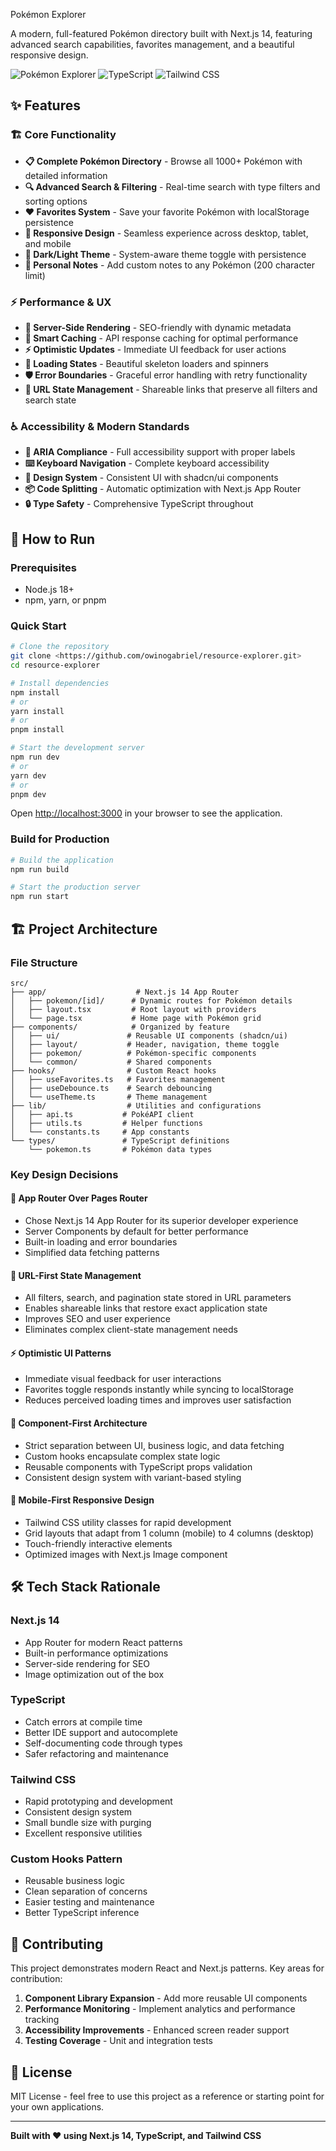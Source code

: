 Pokémon Explorer

A modern, full-featured Pokémon directory built with Next.js 14, featuring advanced search capabilities, favorites management, and a beautiful responsive design.

![Pokémon Explorer](https://img.shields.io/badge/Next.js-14-black?logo=next.js) ![TypeScript](https://img.shields.io/badge/TypeScript-5.0-blue?logo=typescript) ![Tailwind CSS](https://img.shields.io/badge/Tailwind-3.0-38B2AC?logo=tailwind-css)

## ✨ Features

### 🏗️ Core Functionality

- **📋 Complete Pokémon Directory** - Browse all 1000+ Pokémon with detailed information
- **🔍 Advanced Search & Filtering** - Real-time search with type filters and sorting options
- **❤️ Favorites System** - Save your favorite Pokémon with localStorage persistence
- **📱 Responsive Design** - Seamless experience across desktop, tablet, and mobile
- **🌙 Dark/Light Theme** - System-aware theme toggle with persistence
- **📝 Personal Notes** - Add custom notes to any Pokémon (200 character limit)

### ⚡ Performance & UX

- **🚀 Server-Side Rendering** - SEO-friendly with dynamic metadata
- **💾 Smart Caching** - API response caching for optimal performance
- **⚡ Optimistic Updates** - Immediate UI feedback for user actions
- **🔄 Loading States** - Beautiful skeleton loaders and spinners
- **🛡️ Error Boundaries** - Graceful error handling with retry functionality
- **🔗 URL State Management** - Shareable links that preserve all filters and search state

### ♿ Accessibility & Modern Standards

- **🎯 ARIA Compliance** - Full accessibility support with proper labels
- **⌨️ Keyboard Navigation** - Complete keyboard accessibility
- **🎨 Design System** - Consistent UI with shadcn/ui components
- **📦 Code Splitting** - Automatic optimization with Next.js App Router
- **🔒 Type Safety** - Comprehensive TypeScript throughout

## 🚀 How to Run

### Prerequisites

- Node.js 18+
- npm, yarn, or pnpm

### Quick Start

```bash
# Clone the repository
git clone <https://github.com/owinogabriel/resource-explorer.git>
cd resource-explorer

# Install dependencies
npm install
# or
yarn install
# or
pnpm install

# Start the development server
npm run dev
# or
yarn dev
# or
pnpm dev
```

Open [http://localhost:3000](http://localhost:3000) in your browser to see the application.

### Build for Production

```bash
# Build the application
npm run build

# Start the production server
npm run start
```

## 🏗️ Project Architecture

### File Structure

```
src/
├── app/                    # Next.js 14 App Router
│   ├── pokemon/[id]/      # Dynamic routes for Pokémon details
│   ├── layout.tsx         # Root layout with providers
│   └── page.tsx           # Home page with Pokémon grid
├── components/            # Organized by feature
│   ├── ui/               # Reusable UI components (shadcn/ui)
│   ├── layout/           # Header, navigation, theme toggle
│   ├── pokemon/          # Pokémon-specific components
│   └── common/           # Shared components
├── hooks/                # Custom React hooks
│   ├── useFavorites.ts   # Favorites management
│   ├── useDebounce.ts    # Search debouncing
│   └── useTheme.ts       # Theme management
├── lib/                  # Utilities and configurations
│   ├── api.ts           # PokéAPI client
│   ├── utils.ts         # Helper functions
│   └── constants.ts     # App constants
└── types/               # TypeScript definitions
    └── pokemon.ts       # Pokémon data types
```

### Key Design Decisions

#### 🎯 **App Router Over Pages Router**

- Chose Next.js 14 App Router for its superior developer experience
- Server Components by default for better performance
- Built-in loading and error boundaries
- Simplified data fetching patterns

#### 🔄 **URL-First State Management**

- All filters, search, and pagination state stored in URL parameters
- Enables shareable links that restore exact application state
- Improves SEO and user experience
- Eliminates complex client-state management needs

#### ⚡ **Optimistic UI Patterns**

- Immediate visual feedback for user interactions
- Favorites toggle responds instantly while syncing to localStorage
- Reduces perceived loading times and improves user satisfaction

#### 🎨 **Component-First Architecture**

- Strict separation between UI, business logic, and data fetching
- Custom hooks encapsulate complex state logic
- Reusable components with TypeScript props validation
- Consistent design system with variant-based styling

#### 📱 **Mobile-First Responsive Design**

- Tailwind CSS utility classes for rapid development
- Grid layouts that adapt from 1 column (mobile) to 4 columns (desktop)
- Touch-friendly interactive elements
- Optimized images with Next.js Image component

## 🛠️ Tech Stack Rationale

### **Next.js 14**

- App Router for modern React patterns
- Built-in performance optimizations
- Server-side rendering for SEO
- Image optimization out of the box

### **TypeScript**

- Catch errors at compile time
- Better IDE support and autocomplete
- Self-documenting code through types
- Safer refactoring and maintenance

### **Tailwind CSS**

- Rapid prototyping and development
- Consistent design system
- Small bundle size with purging
- Excellent responsive utilities

### **Custom Hooks Pattern**

- Reusable business logic
- Clean separation of concerns
- Easier testing and maintenance
- Better TypeScript inference

## 🤝 Contributing

This project demonstrates modern React and Next.js patterns. Key areas for contribution:

1. **Component Library Expansion** - Add more reusable UI components
2. **Performance Monitoring** - Implement analytics and performance tracking
3. **Accessibility Improvements** - Enhanced screen reader support
4. **Testing Coverage** - Unit and integration tests

## 📝 License

MIT License - feel free to use this project as a reference or starting point for your own applications.

---

**Built with ❤️ using Next.js 14, TypeScript, and Tailwind CSS**
